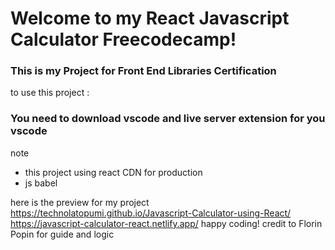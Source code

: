 # Welcome to my React Javascript Calculator Freecodecamp!
### This is my Project for Front End Libraries Certification

to use this project :
### You need to download vscode and live server extension for you vscode

note
- this project using react CDN for production
- js babel

here is the preview for my project
https://technolatopumi.github.io/Javascript-Calculator-using-React/
https://javascript-calculator-react.netlify.app/
happy coding!
credit to Florin Popin for guide and logic
